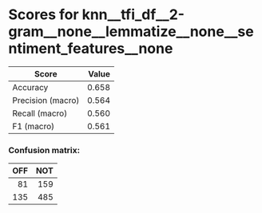 # Scores for knn__tfi_df__2-gram__none__lemmatize__none__sentiment_features__none
|      Score      |Value|
|-----------------|----:|
|Accuracy         |0.658|
|Precision (macro)|0.564|
|Recall (macro)   |0.560|
|F1 (macro)       |0.561|

### Confusion matrix:
|OFF|NOT|
|--:|--:|
| 81|159|
|135|485|
